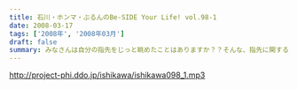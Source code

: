 ```yaml
---
title: 石川・ホンマ・ぶるんのBe-SIDE Your Life! vol.98-1
date: 2008-03-17
tags: ['2008年', '2008年03月']
draft: false
summary: みなさんは自分の指先をじっと眺めたことはありますか？？そんな、指先に関するなぞめいた３月中旬・・・であります。ホンマさん、手袋が怪しすぎる。NAMAE
---
```


http://project-phi.ddo.jp/ishikawa/ishikawa098_1.mp3
